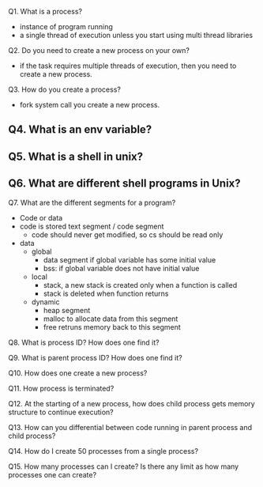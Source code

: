 Q1. What is a process?
- instance of program running
- a single thread of execution unless you start using multi thread libraries

Q2. Do you need to create a new process on your own?
- if the task requires multiple threads of execution, then you need to create
  a new process.

Q3. How do you create a process?
- fork system call you create a new process.

Q4. What is an env variable?
-

Q5. What is a shell in unix?
-

Q6. What are different shell programs in Unix?
-

Q7. What are the different segments for a program?
 - Code or data
 - code is stored text segment / code segment
    - code should never get modified, so cs should be read only
 - data
    - global
        - data segment if global variable has some initial value
        - bss: if global variable does not have initial value
    - local
        - stack, a new stack is created only when a function is called
        - stack is deleted when function returns
    - dynamic
        - heap segment
        - malloc to allocate data from this segment
        - free retruns memory back to this segment

Q8. What is process ID? How does one find it?

Q9. What is parent process ID? How does one find it?

Q10. How does one create a new process?

Q11. How process is terminated?

Q12. At the starting of a new process, how does child process gets memory structure to continue execution?

Q13. How can you differential between code running in parent process and child process?

Q14. How do I create 50 processes from a single process?

Q15. How many processes can I create? Is there any limit as how many processes one can create?

